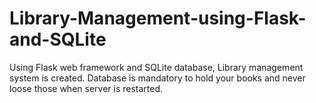 # Library-Management-using-Flask-and-SQLite
Using Flask web framework and SQLite database, Library management system is created. Database is mandatory to hold your books and never loose those when server is restarted. 
